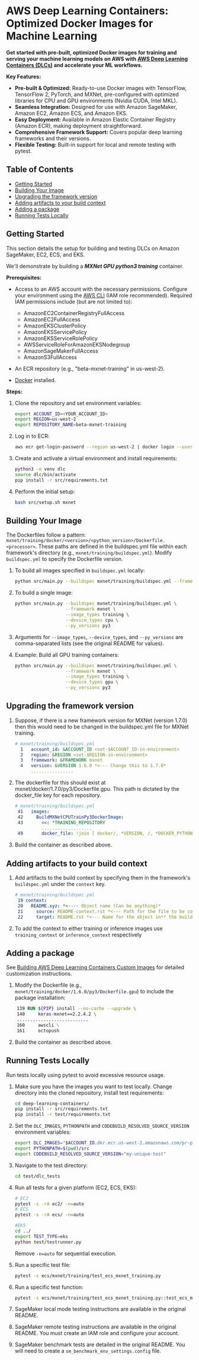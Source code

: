 # AWS Deep Learning Containers: Optimized Docker Images for Machine Learning

**Get started with pre-built, optimized Docker images for training and serving your machine learning models on AWS with [AWS Deep Learning Containers (DLCs)](https://github.com/aws/deep-learning-containers) and accelerate your ML workflows.**

**Key Features:**

*   **Pre-built & Optimized:** Ready-to-use Docker images with TensorFlow, TensorFlow 2, PyTorch, and MXNet, pre-configured with optimized libraries for CPU and GPU environments (Nvidia CUDA, Intel MKL).
*   **Seamless Integration:** Designed for use with Amazon SageMaker, Amazon EC2, Amazon ECS, and Amazon EKS.
*   **Easy Deployment:** Available in Amazon Elastic Container Registry (Amazon ECR), making deployment straightforward.
*   **Comprehensive Framework Support:** Covers popular deep learning frameworks and their versions.
*   **Flexible Testing:** Built-in support for local and remote testing with pytest.

## Table of Contents

*   [Getting Started](#getting-started)
*   [Building Your Image](#building-your-image)
*   [Upgrading the framework version](#upgrading-the-framework-version)
*   [Adding artifacts to your build context](#adding-artifacts-to-your-build-context)
*   [Adding a package](#adding-a-package)
*   [Running Tests Locally](#running-tests-locally)

## Getting Started

This section details the setup for building and testing DLCs on Amazon SageMaker, EC2, ECS, and EKS.

We'll demonstrate by building a ***MXNet GPU python3 training*** container.

**Prerequisites:**

*   Access to an AWS account with the necessary permissions.  Configure your environment using the [AWS CLI](https://docs.aws.amazon.com/cli/latest/userguide/cli-chap-configure.html) (IAM role recommended).  Required IAM permissions include (but are not limited to):
    *   AmazonEC2ContainerRegistryFullAccess
    *   AmazonEC2FullAccess
    *   AmazonEKSClusterPolicy
    *   AmazonEKSServicePolicy
    *   AmazonEKSServiceRolePolicy
    *   AWSServiceRoleForAmazonEKSNodegroup
    *   AmazonSageMakerFullAccess
    *   AmazonS3FullAccess

*   An ECR repository (e.g., "beta-mxnet-training" in us-west-2).
*   [Docker](https://docs.docker.com/get-docker/) installed.

**Steps:**

1.  Clone the repository and set environment variables:
    ```bash
    export ACCOUNT_ID=<YOUR_ACCOUNT_ID>
    export REGION=us-west-2
    export REPOSITORY_NAME=beta-mxnet-training
    ```

2.  Log in to ECR:
    ```bash
    aws ecr get-login-password --region us-west-2 | docker login --username AWS --password-stdin $ACCOUNT_ID.dkr.ecr.us-west-2.amazonaws.com
    ```

3.  Create and activate a virtual environment and install requirements:
    ```bash
    python3 -m venv dlc
    source dlc/bin/activate
    pip install -r src/requirements.txt
    ```

4.  Perform the initial setup:
    ```bash
    bash src/setup.sh mxnet
    ```

## Building Your Image

The Dockerfiles follow a pattern:  `mxnet/training/docker/<version>/<python_version>/Dockerfile.<processor>`.  These paths are defined in the buildspec.yml file within each framework's directory (e.g., `mxnet/training/buildspec.yml`).  Modify `buildspec.yml` to specify the Dockerfile version.

1.  To build all images specified in `buildspec.yml` locally:
    ```bash
    python src/main.py --buildspec mxnet/training/buildspec.yml --framework mxnet
    ```

2.  To build a single image:
    ```bash
    python src/main.py --buildspec mxnet/training/buildspec.yml \
                       --framework mxnet \
                       --image_types training \
                       --device_types cpu \
                       --py_versions py3
    ```

3.  Arguments for `--image_types`, `--device_types`, and `--py_versions` are comma-separated lists (see the original README for values).

4.  Example: Build all GPU training containers:
    ```bash
    python src/main.py --buildspec mxnet/training/buildspec.yml \
                       --framework mxnet \
                       --image_types training \
                       --device_types gpu \
                       --py_versions py3
    ```
## Upgrading the framework version
1. Suppose, if there is a new framework version for MXNet (version 1.7.0) then this would need to be changed in the
buildspec.yml file for MXNet training.
    ```yaml
    # mxnet/training/buildspec.yml
      1   account_id: &ACCOUNT_ID <set-$ACCOUNT_ID-in-environment>
      2   region: &REGION <set-$REGION-in-environment>
      3   framework: &FRAMEWORK mxnet
      4   version: &VERSION 1.6.0 *<--- Change this to 1.7.0*
          ................
    ```
2. The dockerfile for this should exist at mxnet/docker/1.7.0/py3/Dockerfile.gpu. This path is dictated by the
docker_file key for each repository.
    ```yaml
    # mxnet/training/buildspec.yml
     41   images:
     42     BuildMXNetCPUTrainPy3DockerImage:
     43       <<: *TRAINING_REPOSITORY
              ...................
     49       docker_file: !join [ docker/, *VERSION, /, *DOCKER_PYTHON_VERSION, /Dockerfile., *DEVICE_TYPE ]

    ```
3. Build the container as described above.

## Adding artifacts to your build context

1.  Add artifacts to the build context by specifying them in the framework's `buildspec.yml` under the `context` key.
    ```yaml
    # mxnet/training/buildspec.yml
     19 context:
     20   README.xyz: *<---- Object name (Can be anything)*
     21     source: README-context.rst *<--- Path for the file to be copied*
     22     target: README.rst *<--- Name for the object in** the build context*
    ```
2. To add the context to either training or inference images use `training_context` or `inference_context` respectively

## Adding a package

See [Building AWS Deep Learning Containers Custom Images](custom_images.md) for detailed customization instructions.
1.  Modify the Dockerfile (e.g., `mxnet/training/docker/1.6.0/py3/Dockerfile.gpu`) to include the package installation:

```dockerfile
    139 RUN ${PIP} install --no-cache --upgrade \
    140     keras-mxnet==2.2.4.2 \
    ...........................
    160     awscli \
    161     octopush
```
2.  Build the container as described above.

## Running Tests Locally

Run tests locally using pytest to avoid excessive resource usage.

1.  Make sure you have the images you want to test locally. Change directory into the cloned repository, install test requirements:
    ```bash
    cd deep-learning-containers/
    pip install -r src/requirements.txt
    pip install -r test/requirements.txt
    ```
2.  Set the `DLC_IMAGES`, `PYTHONPATH` and  `CODEBUILD_RESOLVED_SOURCE_VERSION` environment variables:
    ```bash
    export DLC_IMAGES="$ACCOUNT_ID.dkr.ecr.us-west-2.amazonaws.com/pr-pytorch-training:training-gpu-py3 $ACCOUNT_ID.dkr.ecr.us-west-2.amazonaws.com/pr-mxnet-training:training-gpu-py3"
    export PYTHONPATH=$(pwd)/src
    export CODEBUILD_RESOLVED_SOURCE_VERSION="my-unique-test"
    ```

3.  Navigate to the test directory:
    ```bash
    cd test/dlc_tests
    ```
4.  Run all tests for a given platform (EC2, ECS, EKS):
    ```bash
    # EC2
    pytest -s -rA ec2/ -n=auto
    # ECS
    pytest -s -rA ecs/ -n=auto

    #EKS
    cd ../
    export TEST_TYPE=eks
    python test/testrunner.py
    ```
    Remove `-n=auto` for sequential execution.

5.  Run a specific test file:
    ```bash
    pytest -s ecs/mxnet/training/test_ecs_mxnet_training.py
    ```

6.  Run a specific test function:
    ```bash
    pytest -s ecs/mxnet/training/test_ecs_mxnet_training.py::test_ecs_mxnet_training_dgl_cpu
    ```
7.  SageMaker local mode testing instructions are available in the original README.
8.  SageMaker remote testing instructions are available in the original README.  You must create an IAM role and configure your account.
9.  SageMaker benchmark tests are detailed in the original README.  You will need to create a `sm_benchmark_env_settings.config` file.